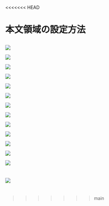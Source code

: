 <<<<<<< HEAD
# 本文領域の設定方法

## 

![](/images/3-create-your-book-in-vivliostyle-1/1-setting-of-main-text-area/3-1-1.png)

![](/images/3-create-your-book-in-vivliostyle-1/1-setting-of-main-text-area/3-1-2.png)

![](/images/3-create-your-book-in-vivliostyle-1/1-setting-of-main-text-area/3-1-3.png)

![](/images/3-create-your-book-in-vivliostyle-1/1-setting-of-main-text-area/3-1-4.png)

![](/images/3-create-your-book-in-vivliostyle-1/1-setting-of-main-text-area/3-1-5.png)

![](/images/3-create-your-book-in-vivliostyle-1/1-setting-of-main-text-area/3-1-6.png)

![](/images/3-create-your-book-in-vivliostyle-1/1-setting-of-main-text-area/3-1-7.png)

![](/images/3-create-your-book-in-vivliostyle-1/1-setting-of-main-text-area/3-1-8.png)

![](/images/3-create-your-book-in-vivliostyle-1/1-setting-of-main-text-area/3-1-9.png)

![](/images/3-create-your-book-in-vivliostyle-1/1-setting-of-main-text-area/3-1-10.png)

![](/images/3-create-your-book-in-vivliostyle-1/1-setting-of-main-text-area/3-1-11.png)

![](/images/3-create-your-book-in-vivliostyle-1/1-setting-of-main-text-area/3-1-12.png)

![](/images/3-create-your-book-in-vivliostyle-1/1-setting-of-main-text-area/3-1-13.png)

![](/images/3-create-your-book-in-vivliostyle-1/1-setting-of-main-text-area/3-1-14.png)
=======
# 

## 
>>>>>>> main
